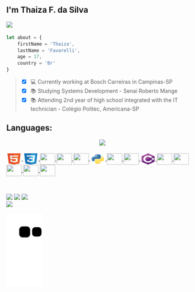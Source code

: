 
## I'm Thaiza F. da Silva
<p align="">
 <img src=https://readme-typing-svg.herokuapp.com?color=3b9ef1&lines=%E2%80%A2+About+Me+%E2%80%A2
</p>
 
```javascript
let about = {
    firstName = 'Thaiza',
    lastName = 'Favarelli',
    age = 17,
    country = 'Br'
}
```
 
> - [x] 💻 Currently working at Bosch Carreiras in Campinas-SP <br>
> - [x] 📚 Studying Systems Development - Senai Roberto Mange <br>
> - [x] 📚 Attending 2nd year of high school integrated with the IT technician - Colégio Politec, Americana-SP <br>

## Languages:
<div align="center">
  <a href="https://github.com/Itstf">
  
  <img height="160em" src="https://github-readme-stats.vercel.app/api/top-langs/?username=Itstf&layout=compact&langs_count=7&theme=swift"/>
</div>
  
<div> <br>
  <img align="center" alt="Thai-HTML" height="30" width="40" src="https://raw.githubusercontent.com/devicons/devicon/master/icons/html5/html5-original.svg">
  <img align="center" alt="Thai-CSS" height="30" width="40" src="https://raw.githubusercontent.com/devicons/devicon/master/icons/css3/css3-original.svg">
  <img align="center" alt="" height="30" width="40" src="https://cdn.jsdelivr.net/gh/devicons/devicon/icons/tailwindcss/tailwindcss-plain.svg" />
  <img align="center" alt="" height="30" width="40" src="https://cdn.jsdelivr.net/gh/devicons/devicon/icons/javascript/javascript-original.svg"/>
  <img align="center" alt="" height="30" width="40" src="https://cdn.jsdelivr.net/gh/devicons/devicon/icons/react/react-original.svg" />
  <img align="center" alt="Thai-Python" height="30" width="40" src="https://raw.githubusercontent.com/devicons/devicon/master/icons/python/python-original.svg">
  <img align="center" alt="" height="30" width="40" src="https://cdn.jsdelivr.net/gh/devicons/devicon/icons/django/django-plain.svg" />
  <img align="center" alt="" height="30" width="40" src="https://cdn.jsdelivr.net/gh/devicons/devicon/icons/java/java-original.svg"> 
  <img align="center" alt="Thai-Csharp" height="30" width="40" src="https://raw.githubusercontent.com/devicons/devicon/master/icons/csharp/csharp-original.svg">
  <img align="center" alt="" height="30" width="40" src="https://cdn.jsdelivr.net/gh/devicons/devicon/icons/canva/canva-original.svg" />
  <img align="center" alt="" height="30" width="40" src="https://cdn.jsdelivr.net/gh/devicons/devicon/icons/figma/figma-original.svg" />
  <img align="center" alt="" height="30" width="40" src="https://cdn.jsdelivr.net/gh/devicons/devicon/icons/linux/linux-original.svg" />
  <img align="center" alt="" height="30" width="40" src="https://cdn.jsdelivr.net/gh/devicons/devicon/icons/ubuntu/ubuntu-plain.svg" />
  <img align="center" alt="" height="30" width="40" src="https://cdn.jsdelivr.net/gh/devicons/devicon/icons/raspberrypi/raspberrypi-original.svg" />
  
  
  
</div>
  
  ##
  
<div style="display: inline_block"><br> 
   <a href="https://www.instagram.com/tfavarelli/" target="_blank"><img src="https://img.shields.io/badge/-Instagram-%23E4405F?style=for-the-badge&logo=instagram&logoColor=white" target="_blank"></a>
  <a href="https://www.linkedin.com/in/thaiza-favarelli-da-silva-082978220/" target="_blank"><img src="https://img.shields.io/badge/-LinkedIn-%230077B5?style=for-the-badge&logo=linkedin&logoColor=white" target="_blank"></a> 
  <a href="https://undacashbank.web.app/" target="_blank"> <img src="http://img.shields.io/static/v1?label=STATUS&message=EM%20DESENVOLVIMENTO&color=GREEN&style=for-the-badge"/> </a> <br>
  <a href="https://github.com/Itstf" target="_blank"><img src="https://img.shields.io/badge/-Github-000?style=flat-square&logo=Github&logoColor=white&link=https://github.com/fagnerpsantos" target="_blank"></a>
  <img src="https://komarev.com/ghpvc/?username=your-github-Itstf&style=flat-square&color=blue" alt=""/>
 
![snake gif](https://github.com/Itstf/Itstf/blob/output/github-contribution-grid-snake.svg)
</div>
